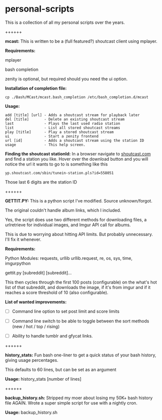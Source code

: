 # personal-scripts
This is a collection of all my personal scripts over the years.

++++++

**mcast:**
This is written to be a (full featured?) shoutcast client using mplayer.

**Requirements:**

mplayer

bash completion

zenity is optional, but required should you need the ui option.


**Installation of completion file:**
```
cp ./Bash/MCast/mcast.bash_completion /etc/bash_completion.d/mcast

```

**Usage:**
```
add [title] [url] - Adds a shoutcast stream for playback later
del [title]       - Delete an existing shoutcast stream
last              - Plays the last used radio station
list              - List all stored shoutcast streams
play [title]      - Play a stored shoutcast stream
ui                - Start a zenity frontend
url [id]          - Adds a shoutcast stream using the station ID
usage             - This help screen.
```

**Finding the shoutcast stationId:**
In a browser navigate to [shoutcast.com](http://www.shoutcast.com) and find a station you like. Hover over the download button and you will notice the url it wants to go to is something like this
```
yp.shoutcast.com/sbin/tunein-station.pls?id=558051
```

Those last 6 digits are the station ID

++++++

**GETTIT.PY:**
This is a python script I've modified. Source unknown/forgot.

The original couldn't handle album links, which I included. 

Yes, the script does use two different methods for downloading files, a urlretrieve for individual images, and Imgur API call for albums.

This is due to worrying about hitting API limits. But probably unnecessary. I'll fix it whenever.

**Requirements:**

Python Modules: requests, urllib urllib.request, re, os, sys, time, imgurpython

gettit.py [subreddit] [subreddit]...

This then cycles through the first 100 posts (configurable) on the what's hot list of that subreddit, and downloads the image, if it's from imgur and if it reaches a score threshold of 10 (also configurable).

**List of wanted improvements:**

- [ ] Command line option to set post limit and score limits

- [ ] Command line switch to be able to toggle between the sort methods (new / hot / top / rising)

- [ ] Ability to handle tumblr and gfycat links.

++++++

**history_stats:**
Fun bash one-liner to get a quick status of your bash history, giving usage percentages. 

This defaults to 60 lines, but can be set as an argument

**Usage:**
history_stats [number of lines]


++++++

**backup_history.sh:**
Stripped my moer about losing my 50K+ bash history file AGAIN. Wrote a super simple script for use with a nightly cron.

**Usage:**
backup_history.sh 
